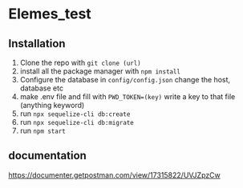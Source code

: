 # Elemes_test

## Installation
1. Clone the repo with `git clone (url)`
2. install all the package manager with `npm install`
3. Configure the database in `config/config.json` change the host, database etc
4. make .env file and fill with `PWD_TOKEN=(key)` write a key to that file (anything keyword)
5. run `npx sequelize-cli db:create`
6. run `npx sequelize-cli db:migrate`
7. run `npm start`

## documentation 
https://documenter.getpostman.com/view/17315822/UVJZpzCw
